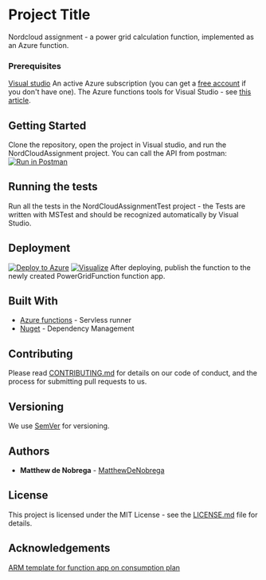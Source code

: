 # Project Title

Nordcloud assignment - a power grid calculation function, implemented as an Azure function.

### Prerequisites

[Visual studio](https://visualstudio.microsoft.com/vs/)
An active Azure subscription (you can get a [free account](https://azure.microsoft.com/free/?WT.mc_id=A261C142F) if you don't have one).
The Azure functions tools for Visual Studio - see [this article](https://docs.microsoft.com/en-us/azure/azure-functions/functions-develop-vs).

## Getting Started

Clone the repository, open the project in Visual studio, and run the NordCloudAssignment project.
You can call the API from postman: [![Run in Postman](https://run.pstmn.io/button.svg)](https://app.getpostman.com/run-collection/c2962df02e4c4ee2985f)

## Running the tests

Run all the tests in the NordCloudAssignmentTest project - the Tests are written with MSTest and should be recognized automatically by Visual Studio.

## Deployment

[![Deploy to Azure](http://azuredeploy.net/deploybutton.png)](https://portal.azure.com/#create/Microsoft.Template/uri/https%3A%2F%2Fraw.githubusercontent.com%2Fmatthewdenobrega%2Fnordcloud-assignment%2Fmaster%2FNordCloudAssignment%2Fazuredeploy.json)
[![Visualize](http://armviz.io/visualizebutton.png)](http://armviz.io/#/?load=https%3A%2F%2Fraw.githubusercontent.com%2Fmatthewdenobrega%2Fnordcloud-assignment%2Fmaster%2FNordCloudAssignment%2Fazuredeploy.json)
After deploying, publish the function to the newly created PowerGridFunction function app.

## Built With

* [Azure functions](https://azure.microsoft.com/en-us/services/functions/) - Servless runner
* [Nuget](https://www.nuget.org/) - Dependency Management

## Contributing

Please read [CONTRIBUTING.md](CONTRIBUTING.md) for details on our code of conduct, and the process for submitting pull requests to us.

## Versioning

We use [SemVer](http://semver.org/) for versioning.

## Authors

* **Matthew de Nobrega** - [MatthewDeNobrega](https://github.com/matthewdenobrega)

## License

This project is licensed under the MIT License - see the [LICENSE.md](LICENSE.md) file for details.

## Acknowledgements

[ARM template for function app on consumption plan](https://github.com/Azure/azure-quickstart-templates/tree/master/101-function-app-create-dynamic)